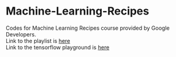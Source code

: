 # Machine-Learning-Recipes
Codes for Machine Learning Recipes course provided by Google Developers.<br>
Link to the playlist is [here](https://www.youtube.com/playlist?list=PLOU2XLYxmsIIuiBfYad6rFYQU_jL2ryal)<br>
Link to the tensorflow playground is [here](https://playground.tensorflow.org/)
